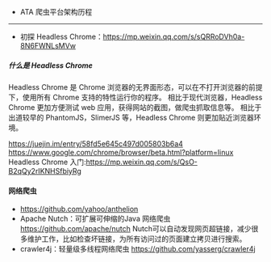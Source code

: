 + ATA 爬虫平台架构历程

---

+ 初探 Headless Chrome：<https://mp.weixin.qq.com/s/sQRRoDVh0a-8N6FWNLsMVw>

##### 什么是 Headless Chrome
Headless Chrome 是 Chrome 浏览器的无界面形态，可以在不打开浏览器的前提下，使用所有 Chrome 支持的特性运行你的程序。
相比于现代浏览器，Headless Chrome 更加方便测试 web 应用，获得网站的截图，做爬虫抓取信息等。
相比于出道较早的 PhantomJS，SlimerJS 等，Headless Chrome 则更加贴近浏览器环境。

<https://juejin.im/entry/58fd5e645c497d005803b6a4>
<https://www.google.com/chrome/browser/beta.html?platform=linux>
Headless Chrome 入门:<https://mp.weixin.qq.com/s/QsO-B2qQy2rIKNHSfbiyRg>


#### 网络爬虫
+ <https://github.com/yahoo/anthelion>
+ Apache Nutch：可扩展可伸缩的Java 网络爬虫 <https://github.com/apache/nutch>
Nutch可以自动发现网页超链接，减少很多维护工作，比如检查坏链接，为所有访问过的页面建立拷贝进行搜索。
+ crawler4j：轻量级多线程网络爬虫 <https://github.com/yasserg/crawler4j>
